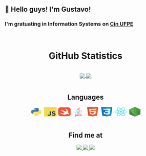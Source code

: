 ## 👋 Hello guys! I'm Gustavo!
### I'm gratuating in Information Systems on [Cin UFPE](https://portal.cin.ufpe.br/)


<div align="center">
  <div style="display: inline_block"><br></div>
  <h1 align="center"> GitHub Statistics </h1>
  <div style="display: inline_block"><br></div>
  <a href="https://github.com/gustavo-ghcs/">
  <img height=150 align="center" src="https://github-readme-stats.vercel.app/api?username=gustavo-ghcs&langs_count=16&theme=dracula" />
</a>
<a href="https://github.com/gustavo-ghcs/">
  <img height=150 align="center" src="https://github-readme-stats.vercel.app/api/top-langs?username=gustavo-ghcs&layout=compact&langs_count=16&theme=dracula" />
</a>
</div>
  
<div align="center">
  <div style="display: inline_block"><br></div>
  <h2 align="center"> Languages </h2>
  <img align="center" height="30" width="40" alt="python-icon" src="https://raw.githubusercontent.com/devicons/devicon/master/icons/python/python-original.svg">
  <img align="center" height="30" width="40" alt="js-icon" src="https://raw.githubusercontent.com/devicons/devicon/master/icons/javascript/javascript-original.svg">
  <img align="center" height="30" width="40" alt="swift-icon" src="https://github.com/devicons/devicon/blob/master/icons/swift/swift-original.svg">
  <img align="center" height="30" width="40" alt="java-icon" src="https://github.com/devicons/devicon/blob/master/icons/java/java-original-wordmark.svg">
  <img align="center" height="30" width="40" alt="html5-icon" src="https://github.com/devicons/devicon/blob/master/icons/html5/html5-original.svg">
  <img align="center" height="30" width="40" alt="css-icon" src="https://github.com/devicons/devicon/blob/master/icons/css3/css3-original.svg">
  <img align="center" height="30" width="40" alt="react-icon" src="https://github.com/devicons/devicon/blob/master/icons/react/react-original.svg">
  <img align="center" height="30" width="40" alt="nodejs-icon" src="https://raw.githubusercontent.com/devicons/devicon/master/icons/nodejs/nodejs-original.svg">
</div>

<div align="center">
  <div style="display: inline_block"><br></div>
  <h2 align="center"> Find me at </h2>
  <a href="mailto: ghv.guga@gmail.com" target="_blank">
    <img width="29" src="https://github.com/LuigiGf/LuigiGf/blob/main/gmail.svg">
  </a>
  <a href="https://instagram.com/ghvguga" target="_blank">
    <img width="25" src="https://github.com/LuigiGf/LuigiGf/blob/main/instagram.png">
  </a>
  <a href="http://linkedin.com/in/gustavo-de-hollanda/" target="_blank">
    <img width="25" src="https://github.com/LuigiGf/LuigiGf/blob/main/linkedin.svg">
  </a>
</div>

